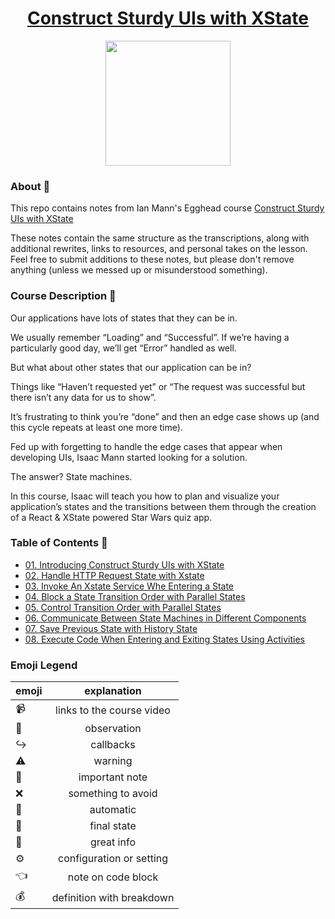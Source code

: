 <h1 align="center"><a href="https://egghead.io/courses/construct-sturdy-uis-with-xstate">Construct Sturdy UIs with XState</a></h1>

<p align="center"><img src="https://d2eip9sf3oo6c2.cloudfront.net/series/square_covers/000/000/402/full/State_Machine.png" width="200"></p>

### About 🔮
This repo contains notes from Ian Mann's Egghead course [Construct Sturdy UIs with XState](https://egghead.io/courses/construct-sturdy-uis-with-xstate)

These notes contain the same structure as the transcriptions, along with additional rewrites, links to resources, and personal takes on the lesson. Feel free to submit additions to these notes, but please don't remove anything (unless we messed up or misunderstood something).

### Course Description 🔎
Our applications have lots of states that they can be in.

We usually remember “Loading” and “Successful”. If we’re having a particularly good day, we’ll get “Error” handled as well.

But what about other states that our application can be in?

Things like “Haven’t requested yet” or “The request was successful but there isn’t any data for us to show”.

It’s frustrating to think you’re “done” and then an edge case shows up (and this cycle repeats at least one more time).

Fed up with forgetting to handle the edge cases that appear when developing UIs, Isaac Mann started looking for a solution.

The answer? State machines.

In this course, Isaac will teach you how to plan and visualize your application’s states and the transitions between them through the creation of a React & XState powered Star Wars quiz app.

### Table of Contents 📜
- [01. Introducing Construct Sturdy UIs with XState](notes/01-introducing-construct-strudy-uis-with-xstate.md)
- [02. Handle HTTP Request State with Xstate](notes/02-handle-http-request-state-with-xstate)
- [03. Invoke An Xstate Service Whe Entering a State](notes/03-invoke-an-xstate-service-when-entering-a-state)
- [04. Block a State Transition Order with Parallel States](notes/04-block-a-state-transition-with-a-guard.md)
- [05. Control Transition Order with Parallel States](notes/05-control-transition-order-with-parallel-states.md)
- [06. Communicate Between State Machines in Different Components](notes/06-communicate-between-state-machines-in-different-components.md)
- [07. Save Previous State with History State](notes/07-save-previous-state-with-history-state.md)
- [08. Execute Code When Entering and Exiting States Using Activities](notes/08-execute-code-when-entering-and-exiting-states-using-activities.md)

### Emoji Legend

| emoji| explanation              |
| -----|:------------------------:|
| 📹   | links to the course video|
| 🔮   | observation              |
| ↪️   | callbacks                |
| ⚠️   | warning                  |
| 📝   | important note           |
| ❌   | something to avoid       |
| 🚙   | automatic                |
| 🏁   | final state              |
| 🔑   | great info               |
| ⚙️   | configuration or setting |
| 👈   | note on code block       |
| 💰   | definition with breakdown|